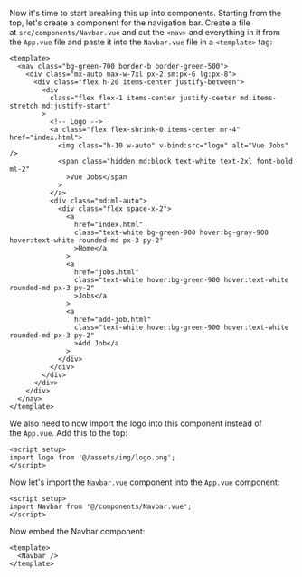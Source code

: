 Now it's time to start breaking this up into components. Starting from the top, let's create a component for the navigation bar. Create a file at `src/components/Navbar.vue` and cut the `<nav>` and everything in it from the `App.vue` file and paste it into the `Navbar.vue` file in a `<template>` tag:

```
<template>
  <nav class="bg-green-700 border-b border-green-500">
    <div class="mx-auto max-w-7xl px-2 sm:px-6 lg:px-8">
      <div class="flex h-20 items-center justify-between">
        <div
          class="flex flex-1 items-center justify-center md:items-stretch md:justify-start"
        >
          <!-- Logo -->
          <a class="flex flex-shrink-0 items-center mr-4" href="index.html">
            <img class="h-10 w-auto" v-bind:src="logo" alt="Vue Jobs" />
            <span class="hidden md:block text-white text-2xl font-bold ml-2"
              >Vue Jobs</span
            >
          </a>
          <div class="md:ml-auto">
            <div class="flex space-x-2">
              <a
                href="index.html"
                class="text-white bg-green-900 hover:bg-gray-900 hover:text-white rounded-md px-3 py-2"
                >Home</a
              >
              <a
                href="jobs.html"
                class="text-white hover:bg-green-900 hover:text-white rounded-md px-3 py-2"
                >Jobs</a
              >
              <a
                href="add-job.html"
                class="text-white hover:bg-green-900 hover:text-white rounded-md px-3 py-2"
                >Add Job</a
              >
            </div>
          </div>
        </div>
      </div>
    </div>
  </nav>
</template>
```

We also need to now import the logo into this component instead of the `App.vue`. Add this to the top:

```
<script setup>
import logo from '@/assets/img/logo.png';
</script>
```

Now let's import the `Navbar.vue` component into the `App.vue` component:

```
<script setup>
import Navbar from '@/components/Navbar.vue';
</script>
```

Now embed the Navbar component:

```
<template>
  <Navbar />
</template>
```